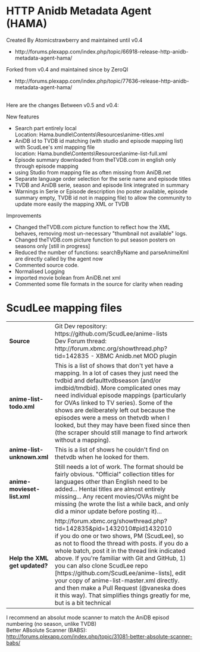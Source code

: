 HTTP Anidb Metadata Agent (HAMA)
================================
Created By Atomicstrawberry and maintained until v0.4 <br />
<UL>
 <LI>http://forums.plexapp.com/index.php/topic/66918-release-http-anidb-metadata-agent-hama/</LI>
</UL>
Forked from v0.4 and maintained since by ZeroQI <br />
<UL>
 <LI>http://forums.plexapp.com/index.php/topic/77636-release-http-anidb-metadata-agent-hama/</LI>
</UL>
 <br />
Here are the changes Between v0.5 and v0.4:<BR />

New features
<UL>
   <LI> Search part entirely local <BR />Location: Hama.bundle\Contents\Resources\anime-titles.xml
   <LI> AniDB id to TVDB id matching (with studio and episode mapping list) with ScudLee's xml mapping file <BR />location: Hama.bundle\Contents\Resources\anime-list-full.xml
   <LI> Episode summary downloaded from theTVDB.com in english only through episode mapping
   <LI> using Studio from mapping file as often missing from AniDB.net
   <LI> Separate language order selection for the serie name and episode titles
   <LI> TVDB and AniDB serie, season and episode link integrated in summary
   <LI> Warnings in Serie or Episode description (no poster available, episode summary empty, TVDB id not in mapping file) to allow the community to update more easily the mapping XML or TVDB
</UL>

Improvements
<UL>
   <LI> Changed theTVDB.com picture function to reflect how the XML behaves, removing most un-necessary "thumbnail not available" logs.
   <LI> Changed theTVDB.com picture function to put season posters on seasons only [still in progress]
   <LI> Reduced the number of functions: searchByName and parseAnimeXml are directly called by the agent now
   <LI> Commented source code.
   <LI> Normalised Logging
   <LI> imported movie bolean from AniDB.net xml
   <LI> Commented some file formats in the source for clarity when reading
</UL>

ScudLee mapping files
=====================
 <TABLE>
 <TR> <TD> <B>Source</B></TD> <TD>Git Dev repository: https://github.com/ScudLee/anime-lists <BR />
                             Dev Forum thread:   http://forum.xbmc.org/showthread.php?tid=142835 - XBMC Anidb.net MOD plugin</TD> </TR>
 <TR> <TD><B>anime-list-todo.xml</B></TD> <TD>This is a list of shows that don't yet have a mapping.
                              In a lot of cases they just need the tvdbid and defaulttvdbseason (and/or imdbid/tmdbid). 
                              More complicated ones may need individual episode mappings (particularly for OVAs linked to TV series).
                              Some of the shows are deliberately left out because the episodes were a mess on thetvdb when I looked,
                              but they may have been fixed since then (the scraper should still manage to find artwork without a mapping).</TD> </TR>
 <TR> <TD> <B>anime-list-unknown.xml</B></TD> <TD>This is a list of shows he couldn't find on thetvdb when he looked for them.</TD> </TR>
 <TR> <TD><B>anime-movieset-list.xml</B></TD> <TD>Still needs a lot of work. The format should be fairly obvious. 
                              "Official" collection titles for languages other than English need to be added...
                              Hentai titles are almost entirely missing...
                              Any recent movies/OVAs might be missing (he wrote the list a while back, and only did a minor update before posting it)...</TD> </TR>
 <TR> <TD><B>Help the XML get updated?</B></TD> <TD>http://forum.xbmc.org/showthread.php?tid=142835&pid=1432010#pid1432010 <BR />
                              if you do one or two shows, PM (ScudLee), so as not to flood the thread with posts. 
                              if you do a whole batch, post it in the thread link indicated above. 
                              If you're familiar with Git and GitHub, 1) you can also clone ScudLee repo [https://github.com/ScudLee/anime-lists], edit your copy of anime-list-master.xml directly. 
                              and then make a Pull Request (@vaneska does it this way). That simplifies things greatly for me, but is a bit technical</TD> </TR>
 </TABLE>

I recommend an absolut mode scanner to match the AniDB episod numbering (no season, unlike TVDB) <BR />
Better ABsolute Scanner (BABS): http://forums.plexapp.com/index.php/topic/31081-better-absolute-scanner-babs/
